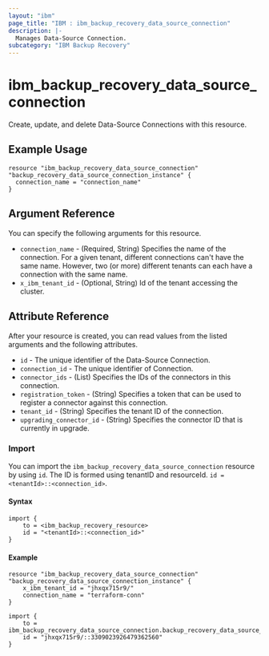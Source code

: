 ```yaml
---
layout: "ibm"
page_title: "IBM : ibm_backup_recovery_data_source_connection"
description: |-
  Manages Data-Source Connection.
subcategory: "IBM Backup Recovery"
---
```


# ibm_backup_recovery_data_source_connection

Create, update, and delete Data-Source Connections with this resource.

## Example Usage

```hcl
resource "ibm_backup_recovery_data_source_connection" "backup_recovery_data_source_connection_instance" {
  connection_name = "connection_name"
}
```

## Argument Reference

You can specify the following arguments for this resource.

* `connection_name` - (Required, String) Specifies the name of the connection. For a given tenant, different connections can't have the same name. However, two (or more) different tenants can each have a connection with the same name.
* `x_ibm_tenant_id` - (Optional, String) Id of the tenant accessing the cluster.

## Attribute Reference

After your resource is created, you can read values from the listed arguments and the following attributes.

* `id` - The unique identifier of the Data-Source Connection.
* `connection_id` - The unique identifier of Connection.
* `connector_ids` - (List) Specifies the IDs of the connectors in this connection.
* `registration_token` - (String) Specifies a token that can be used to register a connector against this connection.
* `tenant_id` - (String) Specifies the tenant ID of the connection.
* `upgrading_connector_id` - (String) Specifies the connector ID that is currently in upgrade.


### Import
You can import the `ibm_backup_recovery_data_source_connection` resource by using `id`. The ID is formed using tenantID and resourceId.
`id = <tenantId>::<connection_id>`. 

#### Syntax
```
import {
	to = <ibm_backup_recovery_resource>
	id = "<tenantId>::<connection_id>"
}
```

#### Example
```
resource "ibm_backup_recovery_data_source_connection" "backup_recovery_data_source_connection_instance" {
	x_ibm_tenant_id = "jhxqx715r9/"
	connection_name = "terraform-conn"
}

import {
	to = ibm_backup_recovery_data_source_connection.backup_recovery_data_source_connection_instance
	id = "jhxqx715r9/::3309023926479362560"
}
```